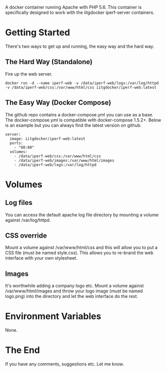 A docker container running Apache with PHP 5.6. This container is specifically designed to work with the iitgdocker iperf-server containers.

# Getting Started

There's two ways to get up and running, the easy way and the hard way.

## The Hard Way (Standalone)

Fire up the web server.

```
docker run -d --name iperf-web -v /data/iperf-web/logs:/var/log/httpd -v /data/iperf-web/css:/var/www/html/css iitgdocker/iperf-web:latest
```

## The Easy Way (Docker Compose)

The github repo contains a docker-compose.yml you can use as a base. The docker-compose.yml is compatible with docker-compose 1.5.2+. Below is an example but you can always find the latest version on github.

```
server:
  image: iitgdocker/iperf-web:latest
  ports:
    - "80:80"
  volumes:
    - /data/iperf-web/css:/var/www/html/css
    - /data/iperf-web/images:/var/www/html/images
    - /data/iperf-web/logs:/var/log/httpd
```

# Volumes

## Log files

You can access the default apache log file directory by mounting a volume against /var/log/httpd.

## CSS override

Mount a volume against /var/www/html/css and this will allow you to put a CSS file (must be named style.css). This allows you to re-brand the web interface with your own stylesheet.

## Images

It's worthwhile adding a company logo etc. Mount a volume against /var/www/html/images and throw your logo image (must be named logo.png) into the directory and let the web interface do the rest.

# Environment Variables

None.

# The End

If you have any comments, suggestions etc. Let me know.
